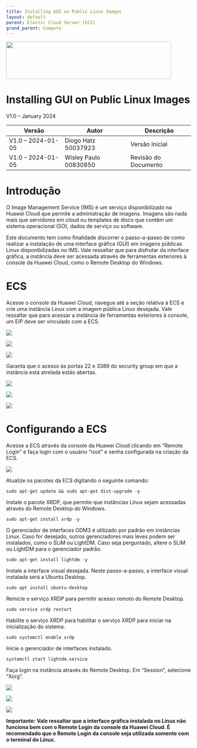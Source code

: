 ```yaml
---
title: Installing GUI on Public Linux Images
layout: default
parent: Elastic Cloud Server (ECS)
grand_parent: Compute
---
```

<img width="450px" height="102px" src="https://console-static.huaweicloud.com/static/authui/20210202115135/public/custom/images/logo-en.svg">

# Installing GUI on Public Linux Images

V1.0 – January 2024

| **Versão**        | **Autor**             | **Descrição**        |
| ----------------- | --------------------- | -------------------- |
| V1.0 – 2024-01-05 | Diogo Hatz 50037923   | Versão Inicial       |
| V1.0 – 2024-01-05 | Wisley Paulo 00830850 | Revisão do Documento |

# Introdução

O Image Management Service (IMS) é um serviço disponibilizado na Huawei
Cloud que permite a administração de imagens. Imagens são nada mais que
servidores em cloud ou templates de disco que contêm um sistema
operacional (SO), dados de serviço ou software.

Este documento tem como finalidade discorrer o passo-a-passo de como
realizar a instalação de uma interface gráfica (GUI) em imagens públicas
Linux disponibilizadas no IMS. Vale ressaltar que para disfrutar da
interface gráfica, a instância deve ser acessada através de ferramentas
exteriores à console da Huawei Cloud, como o Remote Desktop do Windows.

# ECS

Acesse o console da Huawei Cloud, navegue até a seção relativa à ECS e
crie uma instância Linux com a imagem pública Linux desejada. Vale
ressaltar que para acessar a instância de ferramentas exteriores à
console, um EIP deve ser vinculado com a ECS.

![](/huaweicloud-knowledge-base/assets/images/ECS-Installing-GUI-on-Public-Linux-Images/media/image3.png)

![](/huaweicloud-knowledge-base/assets/images/ECS-Installing-GUI-on-Public-Linux-Images/media/image4.png)

![](/huaweicloud-knowledge-base/assets/images/ECS-Installing-GUI-on-Public-Linux-Images/media/image5.png)

Garanta que o acesso às portas 22 e 3389 do security group em que a
instância está atrelada estão abertas.

![](/huaweicloud-knowledge-base/assets/images/ECS-Installing-GUI-on-Public-Linux-Images/media/image6.png)

![](/huaweicloud-knowledge-base/assets/images/ECS-Installing-GUI-on-Public-Linux-Images/media/image7.png)

![](/huaweicloud-knowledge-base/assets/images/ECS-Installing-GUI-on-Public-Linux-Images/media/image8.png)

# Configurando a ECS

Acesse a ECS através da console da Huawei Cloud clicando em “Remote
Login” e faça login com o usuário “root” e senha configurada na criação
da ECS.

![](/huaweicloud-knowledge-base/assets/images/ECS-Installing-GUI-on-Public-Linux-Images/media/image9.png)

Atualize os pacotes da ECS digitando o seguinte comando:

```shell
sudo apt-get update && sudo apt-get dist-upgrade -y
```

Instale o pacote XRDP, que permite que instâncias Linux sejam acessadas
através do Remote Desktop do Windows.

```shell
sudo apt-get install xrdp -y
```

O gerenciador de interfaces GDM3 é utilizado por padrão em instâncias
Linux. Caso for desejado, outros gerenciadores mais leves podem ser
instalados, como o SLiM ou LightDM. Caso seja perguntado, altere o SLiM
ou LightDM para o gerenciador padrão.

```shell
sudo apt-get install lightdm -y
```

Instale a interface visual desejada. Neste passo-a-passo, a interface
visual instalada será a Ubuntu Desktop.

```shell
sudo apt install ubuntu-desktop
```

Reinicie o serviço XRDP para permitir acesso remoto do Remote Desktop.

```shell
sudo service xrdp restart
```

Habilite o serviço XRDP para habilitar o serviço XRDP para iniciar na
inicialização do sistema.

```shell
sudo systemctl enable xrdp
```

Inicie o gerenciador de interfaces instalado.

```shell
systemctl start lightdm.service
```

Faça login na instância através do Remote Desktop. Em “Session”,
selecione “Xorg”.

![](/huaweicloud-knowledge-base/assets/images/ECS-Installing-GUI-on-Public-Linux-Images/media/image10.png)

![](/huaweicloud-knowledge-base/assets/images/ECS-Installing-GUI-on-Public-Linux-Images/media/image11.png)

![](/huaweicloud-knowledge-base/assets/images/ECS-Installing-GUI-on-Public-Linux-Images/media/image12.png)

**Importante: Vale ressaltar que a interface gráfica instalada no Linux
não funciona bem com o Remote Login da console da Huawei Cloud. É
recomendado que o Remote Login da console seja utilizada somente com o
terminal do Linux.**
